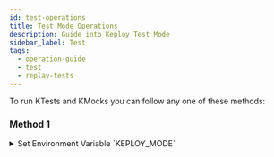 ```yaml
---
id: test-operations
title: Test Mode Operations
description: Guide into Keploy Test Mode
sidebar_label: Test
tags:
  - operation-guide
  - test
  - replay-tests
---
```


To run KTests and KMocks you can follow any one of these methods:

### Method 1

<details><summary>
Set Environment Variable `KEPLOY_MODE`

</summary>

```shell
export KEPLOY_MODE="test"
```

Run application and find test report summary on the Keploy Server Logs and detailed test report
in directory where Keploy Server is running.

![Test report summary](/gif/replay-tc.gif)

</details>
